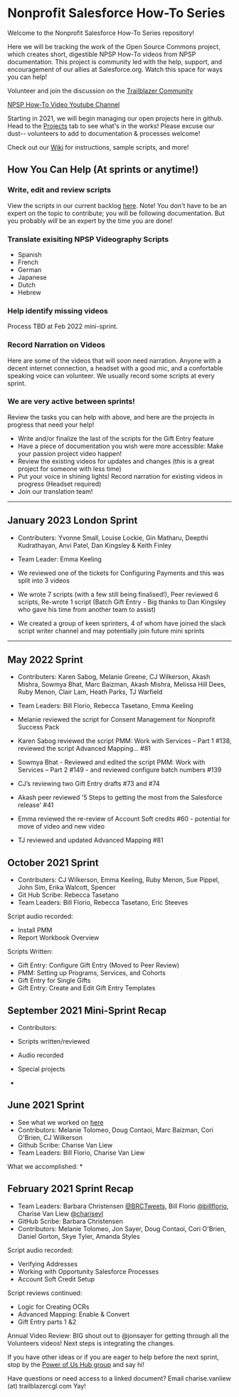 # Nonprofit Salesforce How-To Series

Welcome to the Nonprofit Salesforce How-To Series repository! 

Here we will be tracking the work of the Open Source Commons project, which creates short, digestible NPSP How-To videos from NPSP documentation. This project is community led with the help, support, and encouragement of our allies at Salesforce.org. Watch this space for ways you can help!

Volunteer and join the discussion on the [Trailblazer Community](https://trailhead.salesforce.com/trailblazer-community/groups/0F94S000000kHiqSAE)

[NPSP How-To Video Youtube Channel](https://www.youtube.com/channel/UC8kDDLRZzDdOBS24al99Kag)

Starting in 2021, we will begin managing our open projects here in github. Head to the [Projects](https://github.com/SFDO-Community-Sprints/NPSP-Videography/projects) tab to see what's in the works! Please excuse our dust-- volunteers to add to documentation & processes welcome!

Check out our [Wiki](https://github.com/SFDO-Community-Sprints/NPSP-Videography/wiki) for instructions, sample scripts, and more!

## How You Can Help (At sprints or anytime!)

### Write, edit and review scripts
View the scripts in our current backlog [here](https://github.com/SFDO-Community-Sprints/NPSP-Videography/projects/4). Note! You don't have to be an expert on the topic to contribute; you will be following documentation. But you probably *will* be an expert by the time you are done! 


### Translate exisiting NPSP Videography Scripts
* Spanish
* French
* German
* Japanese
* Dutch
* Hebrew

### Help identify missing videos
Process TBD at Feb 2022 mini-sprint.

### Record Narration on Videos
Here are some of the videos that will soon need narration. Anyone with a decent internet connection, a headset with a good mic, and a confortable speaking voice can volunteer. We usually record some scripts at every sprint.

### We are very active between sprints! 
Review the tasks you can help with above, and here are the projects in progress that need your help!
* Write and/or finalize the last of the scripts for the Gift Entry feature
* Have a piece of documentation you wish were more accessible: Make your passion project video happen!
* Review the existing videos for updates and changes (this is a great project for someone with less time)
* Put your voice in shining lights! Record narration for existing videos in progress (Headset required)
* Join our translation team! 

-------------------------------------------------
## January 2023 London Sprint
* Contributers: Yvonne Small, Louise Lockie, Gin Matharu, Deepthi Kudrathayan, Anvi Patel, Dan Kingsley & Keith Finley
* Team Leader: Emma Keeling

* We reviewed one of the tickets for Configuring Payments and this was split into 3 videos
* We wrote 7 scripts (with a few still being finalised!), Peer reviewed 6 scripts, Re-wrote 1 script (Batch Gift Entry - Big thanks to Dan Kingsley who gave his time from another team to assist) 
* We created a group of keen sprinters, 4 of whom have joined the slack script writer channel and may potentially join future mini sprints

-------------------------------------------------
## May 2022 Sprint
* Contributers: Karen Sabog, Melanie Greene, CJ Wilkerson, Akash Mishra, Sowmya Bhat, Marc Baizman, Akash Mishra, Melissa Hill Dees, Ruby Menon, Clair Lam, Heath Parks, TJ Warfield
* Team Leaders: Bill Florio, Rebecca Tasetano, Emma Keeling

* Melanie reviewed the script for Consent Management for Nonprofit Success Pack
* Karen Sabog reviewed the script PMM: Work with Services – Part 1 #138, reviewed the script Advanced Mapping... #81
* Sowmya Bhat - Reviewed and edited the script PMM: Work with Services – Part 2 #149 - and reviewed configure batch numbers #139
* CJ’s reviewing two Gift Entry drafts #73 and #74
* Akash peer reviewed '5 Steps to getting the most from the Salesforce release' #41
* Emma reviewed the re-review of Account Soft credits #60 - potential for move of video and new video
* TJ reviewed and updated Advanced Mapping #81


## October 2021 Sprint
* Contributers: CJ Wilkerson, Emma Keeling, Ruby Menon, Sue Pippel, John Sim, Erika Walcott, Spencer
* Git Hub Scribe: Rebecca Tasetano
* Team Leaders: Bill Florio, Rebecca Tasetano, Eric Steeves

Script audio recorded:
* Install PMM
* Report Workbook Overview

Scripts Written:
* Gift Entry: Configure Gift Entry (Moved to Peer Review)
* PMM: Setting up Programs, Services, and Cohorts
* Gift Entry for Single Gifts
* Gift Entry: Create and Edit Gift Entry Templates

## September 2021 Mini-Sprint Recap
* Contributors: 
* Scripts written/reviewed

* Audio recorded

* Special projects
*

## June 2021 Sprint
* See what we worked on [here](https://github.com/SFDO-Community-Sprints/NPSP-Videography/milestone/2)
* Contributors: Melanie Tolomeo, Doug Contaoi, Marc Baizman, Cori O'Brien, CJ Wilkerson
* Github Scribe: Charise Van Liew
* Team Leaders: Bill Florio, Charise Van Liew

What we accomplished:
*

## February 2021 Sprint Recap
* Team Leaders: Barbara Christensen [@BRCTweets](https://twitter.com/BRCTweets), Bill Florio [@billflorio](https://twitter.com/billflorio), Charise Van Liew [@charisevl](https://twitter.com/charisevl)
* GitHub Scribe: Barbara Christensen
* Contributors: Melanie Tolomeo, Jon Sayer, Doug Contaoi, Cori O'Brien, Daniel Gorton, Skye Tyler, Amanda Styles

Script audio recorded: 
* Verifying Addresses
* Working with Opportunity Salesforce Processes
* Account Soft Credit Setup

Script reviews continued:
* Logic for Creating OCRs
* Advanced Mapping: Enable & Convert
* Gift Entry parts 1 &2 

Annual Video Review: BIG shout out to @jonsayer for getting through all the Volunteers videos! Next steps is integrating the changes.


If you have other ideas or if you are eager to help before the next sprint, stop by the [Power of Us Hub group](https://powerofus.force.com/s/feed/0D51E00005GfhR2SAJ) and say hi!

Have questions or need access to a linked document? Email charise.vanliew (at) trailblazercgl.com
Yay!
